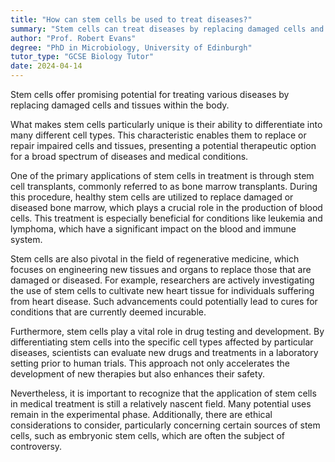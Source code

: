 ```yaml
---
title: "How can stem cells be used to treat diseases?"
summary: "Stem cells can treat diseases by replacing damaged cells and tissues, offering potential for regenerative medicine and improved healing outcomes in various medical conditions."
author: "Prof. Robert Evans"
degree: "PhD in Microbiology, University of Edinburgh"
tutor_type: "GCSE Biology Tutor"
date: 2024-04-14
---
```


Stem cells offer promising potential for treating various diseases by replacing damaged cells and tissues within the body.

What makes stem cells particularly unique is their ability to differentiate into many different cell types. This characteristic enables them to replace or repair impaired cells and tissues, presenting a potential therapeutic option for a broad spectrum of diseases and medical conditions.

One of the primary applications of stem cells in treatment is through stem cell transplants, commonly referred to as bone marrow transplants. During this procedure, healthy stem cells are utilized to replace damaged or diseased bone marrow, which plays a crucial role in the production of blood cells. This treatment is especially beneficial for conditions like leukemia and lymphoma, which have a significant impact on the blood and immune system.

Stem cells are also pivotal in the field of regenerative medicine, which focuses on engineering new tissues and organs to replace those that are damaged or diseased. For example, researchers are actively investigating the use of stem cells to cultivate new heart tissue for individuals suffering from heart disease. Such advancements could potentially lead to cures for conditions that are currently deemed incurable.

Furthermore, stem cells play a vital role in drug testing and development. By differentiating stem cells into the specific cell types affected by particular diseases, scientists can evaluate new drugs and treatments in a laboratory setting prior to human trials. This approach not only accelerates the development of new therapies but also enhances their safety.

Nevertheless, it is important to recognize that the application of stem cells in medical treatment is still a relatively nascent field. Many potential uses remain in the experimental phase. Additionally, there are ethical considerations to consider, particularly concerning certain sources of stem cells, such as embryonic stem cells, which are often the subject of controversy.
    